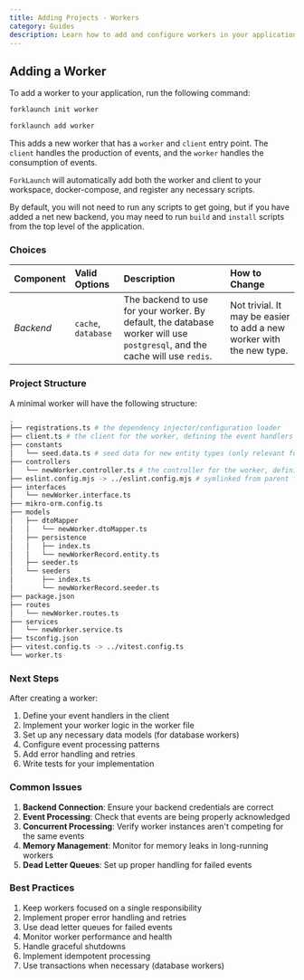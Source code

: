 ```yaml
---
title: Adding Projects - Workers
category: Guides
description: Learn how to add and configure workers in your application.
---
```


## Adding a Worker

To add a worker to your application, run the following command:

<CodeTabs type="instantiate">
  <Tab title="init">

  ```bash
  forklaunch init worker
  ```

  </Tab>
  <Tab title="add">

  ```bash
  forklaunch add worker
  ```
  
  </Tab>
</CodeTabs>

This adds a new worker that has a `worker` and `client` entry point. The `client` handles the production of events, and the `worker` handles the consumption of events.

`ForkLaunch` will automatically add both the worker and client to your workspace, docker-compose, and register any necessary scripts.

By default, you will not need to run any scripts to get going, but if you have added a net new backend, you may need to run `build` and `install` scripts from the top level of the application.

### Choices

| Component | Valid Options       | Description                                                                                                                | How to Change                                                        |
| :-------- | :------------------ | :------------------------------------------------------------------------------------------------------------------------- | :------------------------------------------------------------------- |
| _Backend_ | `cache`, `database` | The backend to use for your worker. By default, the database worker will use `postgresql`, and the cache will use `redis`. | Not trivial. It may be easier to add a new worker with the new type. |

### Project Structure

A minimal worker will have the following structure:

```bash
.
├── registrations.ts # the dependency injector/configuration loader
├── client.ts # the client for the worker, defining the event handlers
├── constants
│   └── seed.data.ts # seed data for new entity types (only relevant for database workers)
├── controllers
│   └── newWorker.controller.ts # the controller for the worker, defining the API handlers
├── eslint.config.mjs -> ../eslint.config.mjs # symlinked from parent for consistency
├── interfaces
│   └── newWorker.interface.ts
├── mikro-orm.config.ts
├── models
│   ├── dtoMapper
│   │   └── newWorker.dtoMapper.ts
│   ├── persistence
│   │   ├── index.ts
│   │   └── newWorkerRecord.entity.ts
│   ├── seeder.ts
│   └── seeders
│       ├── index.ts
│       └── newWorkerRecord.seeder.ts
├── package.json
├── routes
│   └── newWorker.routes.ts
├── services
│   └── newWorker.service.ts
├── tsconfig.json
├── vitest.config.ts -> ../vitest.config.ts
└── worker.ts
```

### Next Steps

After creating a worker:
1. Define your event handlers in the client
2. Implement your worker logic in the worker file
3. Set up any necessary data models (for database workers)
4. Configure event processing patterns
5. Add error handling and retries
6. Write tests for your implementation

### Common Issues

1. **Backend Connection**: Ensure your backend credentials are correct
2. **Event Processing**: Check that events are being properly acknowledged
3. **Concurrent Processing**: Verify worker instances aren't competing for the same events
4. **Memory Management**: Monitor for memory leaks in long-running workers
5. **Dead Letter Queues**: Set up proper handling for failed events

### Best Practices

1. Keep workers focused on a single responsibility
2. Implement proper error handling and retries
3. Use dead letter queues for failed events
4. Monitor worker performance and health
5. Handle graceful shutdowns
6. Implement idempotent processing
7. Use transactions when necessary (database workers)
